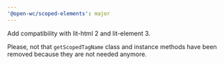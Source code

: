 ```yaml
---
'@open-wc/scoped-elements': major
---
```


Add compatibility with lit-html 2 and lit-element 3.

Please, not that `getScopedTagName` class and instance methods have been removed because they are not needed anymore.
